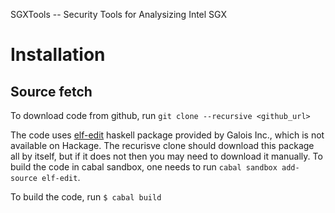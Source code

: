 SGXTools -- Security Tools for Analysizing Intel SGX 

# Installation

## Source fetch

To download code from github, run ``git clone --recursive <github_url>``

The code uses [elf-edit](https://github.com/GaloisInc/elf-edit) haskell package provided by Galois Inc., which is not available on Hackage. The recurisve clone should download this package all by itself, but if it does not then you may need to download it manually. To build the code in cabal sandbox, one needs to run ``cabal sandbox add-source elf-edit``.

To build the code, run ``$ cabal build``
